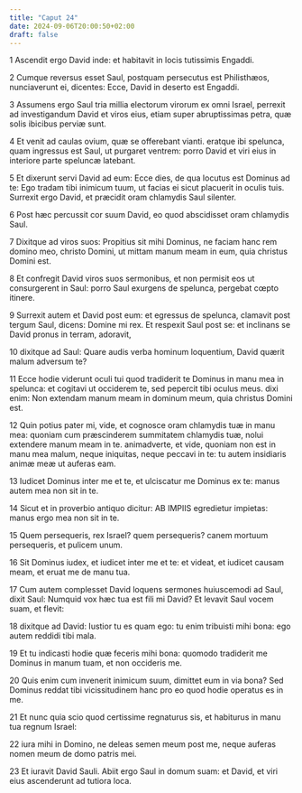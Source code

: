 ```yaml
---
title: "Caput 24"
date: 2024-09-06T20:00:50+02:00
draft: false
---
```



1 Ascendit ergo David inde: et habitavit in locis tutissimis Engaddi.

2 Cumque reversus esset Saul, postquam persecutus est Philisthæos, nunciaverunt ei, dicentes: Ecce, David in deserto est Engaddi.

3 Assumens ergo Saul tria millia electorum virorum ex omni Israel, perrexit ad investigandum David et viros eius, etiam super abruptissimas petra, quæ solis ibicibus perviæ sunt.

4 Et venit ad caulas ovium, quæ se offerebant vianti. eratque ibi spelunca, quam ingressus est Saul, ut purgaret ventrem: porro David et viri eius in interiore parte speluncæ latebant.

5 Et dixerunt servi David ad eum: Ecce dies, de qua locutus est Dominus ad te: Ego tradam tibi inimicum tuum, ut facias ei sicut placuerit in oculis tuis. Surrexit ergo David, et præcidit oram chlamydis Saul silenter.

6 Post hæc percussit cor suum David, eo quod abscidisset oram chlamydis Saul.

7 Dixitque ad viros suos: Propitius sit mihi Dominus, ne faciam hanc rem domino meo, christo Domini, ut mittam manum meam in eum, quia christus Domini est.

8 Et confregit David viros suos sermonibus, et non permisit eos ut consurgerent in Saul: porro Saul exurgens de spelunca, pergebat cœpto itinere.

9 Surrexit autem et David post eum: et egressus de spelunca, clamavit post tergum Saul, dicens: Domine mi rex. Et respexit Saul post se: et inclinans se David pronus in terram, adoravit,

10 dixitque ad Saul: Quare audis verba hominum loquentium, David quærit malum adversum te?

11 Ecce hodie viderunt oculi tui quod tradiderit te Dominus in manu mea in spelunca: et cogitavi ut occiderem te, sed pepercit tibi oculus meus. dixi enim: Non extendam manum meam in dominum meum, quia christus Domini est.

12 Quin potius pater mi, vide, et cognosce oram chlamydis tuæ in manu mea: quoniam cum præscinderem summitatem chlamydis tuæ, nolui extendere manum meam in te. animadverte, et vide, quoniam non est in manu mea malum, neque iniquitas, neque peccavi in te: tu autem insidiaris animæ meæ ut auferas eam.

13 Iudicet Dominus inter me et te, et ulciscatur me Dominus ex te: manus autem mea non sit in te.

14 Sicut et in proverbio antiquo dicitur: AB IMPIIS egredietur impietas: manus ergo mea non sit in te.

15 Quem persequeris, rex Israel? quem persequeris? canem mortuum persequeris, et pulicem unum.

16 Sit Dominus iudex, et iudicet inter me et te: et videat, et iudicet causam meam, et eruat me de manu tua.

17 Cum autem complesset David loquens sermones huiuscemodi ad Saul, dixit Saul: Numquid vox hæc tua est fili mi David? Et levavit Saul vocem suam, et flevit:

18 dixitque ad David: Iustior tu es quam ego: tu enim tribuisti mihi bona: ego autem reddidi tibi mala.

19 Et tu indicasti hodie quæ feceris mihi bona: quomodo tradiderit me Dominus in manum tuam, et non occideris me.

20 Quis enim cum invenerit inimicum suum, dimittet eum in via bona? Sed Dominus reddat tibi vicissitudinem hanc pro eo quod hodie operatus es in me.

21 Et nunc quia scio quod certissime regnaturus sis, et habiturus in manu tua regnum Israel:

22 iura mihi in Domino, ne deleas semen meum post me, neque auferas nomen meum de domo patris mei.

23 Et iuravit David Sauli. Abiit ergo Saul in domum suam: et David, et viri eius ascenderunt ad tutiora loca.

